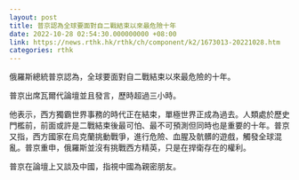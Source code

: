 ```yaml
---
layout: post
title: 普京認為全球要面對自二戰結束以來最危險十年
date: 2022-10-28 02:54:30.000000000 +08:00
link: https://news.rthk.hk/rthk/ch/component/k2/1673013-20221028.htm
categories: rthk
---
```


俄羅斯總統普京認為，全球要面對自二戰結束以來最危險的十年。

普京出席瓦爾代論壇並且發言，歷時超過三小時。

他表示，西方獨霸世界事務的時代正在結束，單極世界正成為過去。人類處於歷史門檻前，前面或許是二戰結束後最可怕、最不可預測但同時也是重要的十年。普京又指，西方國家在烏克蘭挑動戰爭，進行危險、血腥及骯髒的遊戲，觸發全球混亂。普京重申，俄羅斯並沒有挑戰西方精英，只是在捍衛存在的權利。

普京在論壇上又談及中國，指視中國為親密朋友。
